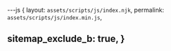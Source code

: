 ---js
{
  layout:    `assets/scripts/js/index.njk`,
  permalink: `assets/scripts/js/index.min.js`,

  sitemap_exclude_b: true,
}
---
